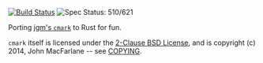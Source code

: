 [![Build Status](https://travis-ci.org/kivikakk/comrak.svg?branch=master)](https://travis-ci.org/kivikakk/comrak)
![Spec Status: 510/621](https://img.shields.io/badge/specs-510%2F621-yellow.svg)

Porting [jgm's `cmark`](https://github.com/jgm/cmark) to Rust for fun.

`cmark` itself is licensed under the [2-Clause BSD License](https://opensource.org/licenses/BSD-2-Clause),
and is copyright (c) 2014, John MacFarlane -- see
[COPYING](https://github.com/jgm/cmark/blob/118ebb338840d67005ee57ec39060d2b68f4ec7c/COPYING).
